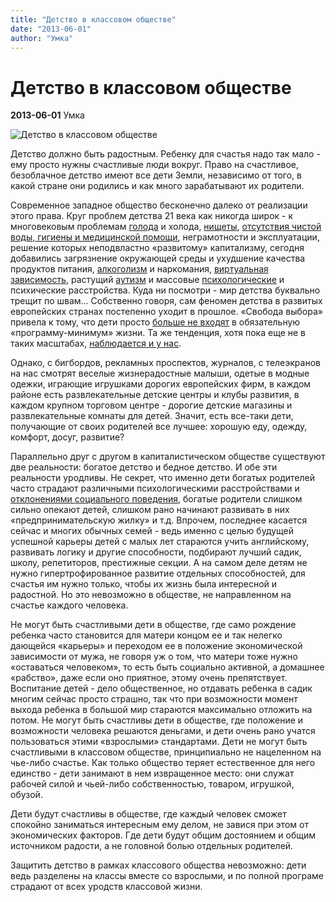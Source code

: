 ```yaml
---
title: "Детство в классовом обществе"
date: "2013-06-01"
author: "Умка"
---
```


# Детство в классовом обществе

**2013-06-01** Умка

![Детство в классовом обществе](http://s018.radikal.ru/i508/1306/29/5ceb566d8c44.jpg)

Детство должно быть радостным. Ребенку для счастья надо так мало - ему просто нужны счастливые люди вокруг. Право на счастливое, безоблачное детство имеют все дети Земли, независимо от того, в какой стране они родились и как много зарабатывают их родители.

Современное западное общество бесконечно далеко от реализации этого права. Круг проблем детства 21 века как никогда широк - к многовековым проблемам [голода](/4397.html) и холода, [нищеты](/6353.html), [отсутствия чистой воды, гигиены и медицинской помощи](/6774.html), неграмотности и эксплуатации, решение которых неподвластно «развитому» капитализму, сегодня добавились загрязнение окружающей среды и ухудшение качества продуктов питания, [алкоголизм](/5440.html) и наркомания, [виртуальная зависимость](/6321.html), растущий [аутизм](/6825.html) и массовые [психологические](/5783.html) и психические расстройства. Куда ни посмотри - мир детства буквально трещит по швам... Собственно говоря, сам феномен детства в развитых европейских странах постепенно уходит в прошлое. «Свобода выбора» привела к тому, что дети просто [больше не входят](/6341.html) в обязательную «программу-минимум» жизни. Та же тенденция, хотя пока еще не в таких масштабах, [наблюдается и у нас](/2912.html).

Однако, с бигбордов, рекламных проспектов, журналов, с телеэкранов на нас смотрят веселые жизнерадостные малыши, одетые в модные одежки, играющие игрушками дорогих европейских фирм, в каждом районе есть развлекательные детские центры и клубы развития, в каждом крупном торговом центре - дорогие детские магазины и развлекательные комнаты для детей. Значит, есть все-таки дети, получающие от своих родителей все лучшее: хорошую еду, одежду, комфорт, досуг, развитие?

Параллельно друг с другом в капиталистическом обществе существуют две реальности: богатое детство и бедное детство. И обе эти реальности уродливы. Не секрет, что именно дети богатых родителей часто страдают различными психологическими расстройствами и [отклонениями социального поведения](http://rus.postimees.ee/1225498/v-shkolah-nad-drugimi-chasto-izdevajutsja-deti-bogatyh-roditelej/), богатые родители слишком сильно опекают детей, слишком рано начинают развивать в них «предпринимательскую жилку» и т.д. Впрочем, последнее касается сейчас и многих обычных семей - ведь именно с целью будущей успешной карьеры детей с малых лет стараются учить английскому, развивать логику и другие способности, подбирают лучший садик, школу, репетиторов, престижные секции. А на самом деле детям не нужно гипертрофированное развитие отдельных способностей, для счастья им нужно только, чтобы их жизнь была интересной и радостной. Но это невозможно в обществе, не направленном на счастье каждого человека.

Не могут быть счастливыми дети в обществе, где само рождение ребенка часто становится для матери концом ее и так нелегко дающейся «карьеры» и переходом ее в положение экономической зависимости от мужа, не говоря уж о том, что матери тоже нужно «оставаться человеком», то есть быть социально активной, а домашнее «рабство», даже если оно приятное, этому очень препятствует. Воспитание детей - дело общественное, но отдавать ребенка в садик многим сейчас просто страшно, так что при возможности момент выхода ребенка в большой мир стараются максимально отложить на потом. Не могут быть счастливы дети в обществе, где положение и возможности человека решаются деньгами, и дети очень рано учатся пользоваться этими «взрослыми» стандартами. Дети не могут быть счастливыми в классовом обществе, принципиально не нацеленном на чье-либо счастье. Как только общество теряет естественное для него единство - дети занимают в нем извращенное место: они служат рабочей силой и чьей-либо собственностью, товаром, игрушкой, обузой.

Дети будут счастливы в обществе, где каждый человек сможет спокойно заниматься интересным ему делом, не завися при этом от экономических факторов. Где дети будут общим достоянием и общим источником радости, а не головной болью отдельных родителей.

Защитить детство в рамках классового общества невозможно: дети ведь разделены на классы вместе со взрослыми, и по полной програме страдают от всех уродств классовой жизни.
